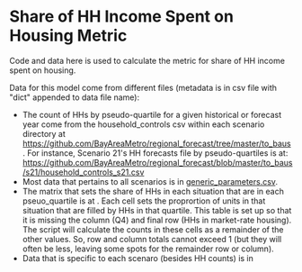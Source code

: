 # Share of HH Income Spent on Housing Metric

Code and data here is used to calculate the metric for share of HH income spent on housing.

Data for this model come from different files (metadata is in csv file with "dict" appended to data file name):
* The count of HHs by pseudo-quartile for a given historical or forecast year come from the household_controls csv within each scenario directory at https://github.com/BayAreaMetro/regional_forecast/tree/master/to_baus. For instance, Scenario 21's HH forecasts file by pseudo-quartiles is at: https://github.com/BayAreaMetro/regional_forecast/blob/master/to_baus/s21/household_controls_s21.csv 
* Most data that pertains to all scenarios is in [generic_parameters.csv](https://github.com/BayAreaMetro/regional_forecast/blob/master/housing_income_share_metric/generic_parameters.csv).
* The matrix that sets the share of HHs in each situation that are in each pseuo_quartile is at . Each cell sets the proprortion of units in that situation that are filled by HHs in that quartile.  This table is set up so that it is missing the column (Q4) and final row (HHs in market-rate housing). The script will calculate the counts in these cells as a remainder of the other values. So, row and column totals cannot exceed 1 (but they will often be less, leaving some spots for the remainder row or column).
* Data that is specific to each scenaro (besides HH counts) is in 
